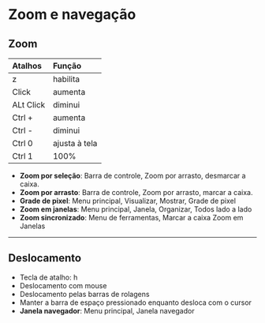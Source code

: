# Zoom e navegação

## Zoom

| Atalhos   | Função        |
|:----------|:--------------|
| z         | habilita      |
| Click     | aumenta       |
| ALt Click | diminui       |
| Ctrl +    | aumenta       |
| Ctrl -    | diminui       |
| Ctrl 0    | ajusta à tela |
| Ctrl 1    | 100%          |

+ **Zoom por seleção**: Barra de controle, Zoom por arrasto, desmarcar a caixa.   
+ **Zoom por arrasto**: Barra de controle, Zoom por arrasto, marcar a caixa.   
+ **Grade de pixel**: Menu principal, Visualizar, Mostrar, Grade de pixel
+ **Zoom em janelas**: Menu principal, Janela, Organizar, Todos lado a lado
+ **Zoom sincronizado**: Menu de ferramentas, Marcar a caixa Zoom em Janelas

---

## Deslocamento 
+ Tecla de atalho: h
+ Deslocamento com mouse
+ Deslocamento pelas barras de rolagens
+ Manter a barra de espaço pressionado enquanto desloca com o cursor
+ **Janela navegador**: Menu principal, Janela navegador
